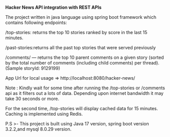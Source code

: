 **Hacker News API integration with REST APIs**

The project written in java language using spring boot framework which contains following endpoints:

/top-stories: returns the top 10 stories ranked by score in the last 15 minutes.

/past-stories:returns all the past top stories that were served previously

/comments/ — returns the top 10 parent comments on a given story (sorted by the total number of comments (including child comments) per thread). (Sample storyId: 9129199)

App Url for local usage => http://localhost:8080/hacker-news/

Note : Kindly wait for some time after running the /top-stories or /comments api as it filters out a lots of data. Depending upon internet bandwidth it may take 30 seconds or more.

For the second time, /top-stories will display cached data for 15 minutes. Caching is implemented using Redis.

P.S >- This project is built using Java 17 version, spring boot version 3.2.2,and mysql 8.0.29 version.
